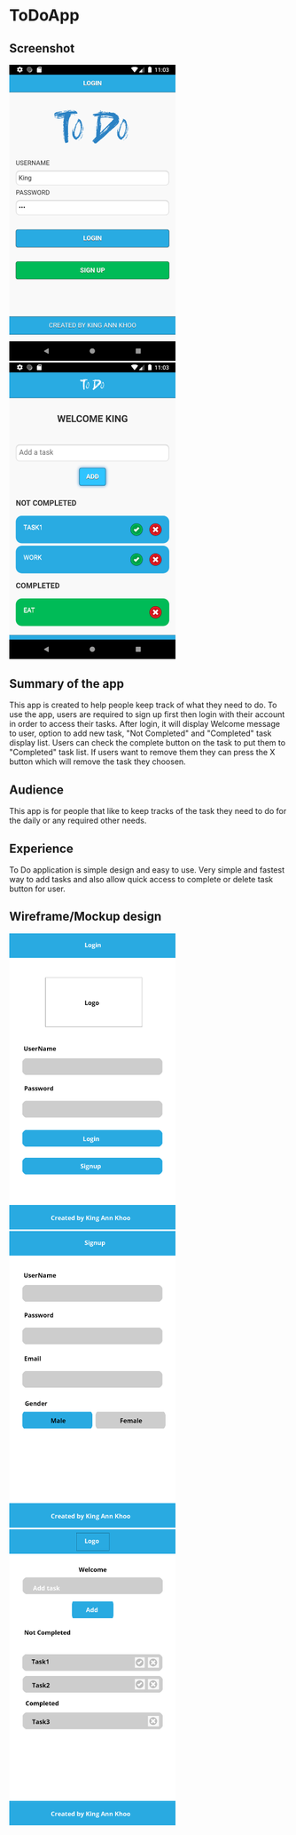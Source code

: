 # ToDoApp
<h2>Screenshot</h2>
<p float="left">
<img src="image/complete1.png" width="300px">
<img src="image/complete2.png" width="300px">
</p>
<h2>Summary of the app</h2>
This app is created to help people keep track of what they need to do. To use the app, users are required to sign up first then login with their account in order to access their tasks. After login, it will display Welcome message to user, option to add new task, "Not Completed" and "Completed" task display list. Users can check the complete button on the task to put them to "Completed" task list. If users want to remove them they can press the X button which will remove the task they choosen.

<h2>Audience</h2>
This app is for people that like to keep tracks of the task they need to do for the daily or any required other needs.

<h2>Experience</h2>
To Do application is simple design and easy to use. Very simple and fastest way to add tasks and also allow quick access to complete or delete task button for user.

<h2>Wireframe/Mockup design</h2>
<p float="left">
<img src="image/mockup1.jpg" width="300px">
<img src="image/mockup2.jpg" width="300px">
<img src="image/mockup3.jpg" width="300px">
</p>
